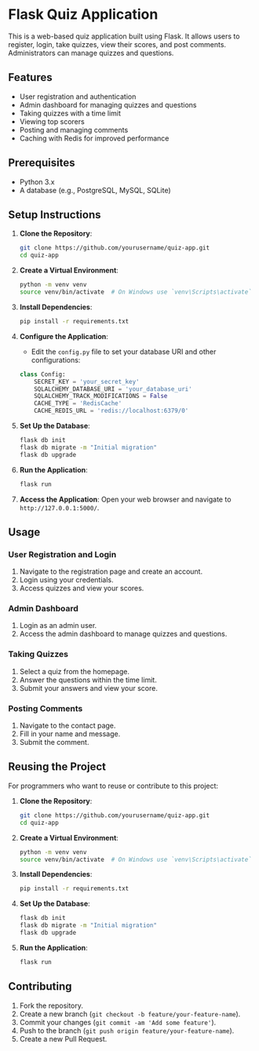 # Flask Quiz Application

This is a web-based quiz application built using Flask. It allows users to register, login, take quizzes, view their scores, and post comments. Administrators can manage quizzes and questions.

## Features

- User registration and authentication
- Admin dashboard for managing quizzes and questions
- Taking quizzes with a time limit
- Viewing top scorers
- Posting and managing comments
- Caching with Redis for improved performance

## Prerequisites

- Python 3.x
- A database (e.g., PostgreSQL, MySQL, SQLite)

## Setup Instructions

1. **Clone the Repository**:
    ```sh
    git clone https://github.com/yourusername/quiz-app.git
    cd quiz-app
    ```

2. **Create a Virtual Environment**:
    ```sh
    python -m venv venv
    source venv/bin/activate  # On Windows use `venv\Scripts\activate`
    ```

3. **Install Dependencies**:
    ```sh
    pip install -r requirements.txt
    ```

4. **Configure the Application**:
    - Edit the `config.py` file to set your database URI and other configurations:
    ```python
    class Config:
        SECRET_KEY = 'your_secret_key'
        SQLALCHEMY_DATABASE_URI = 'your_database_uri'
        SQLALCHEMY_TRACK_MODIFICATIONS = False
        CACHE_TYPE = 'RedisCache'
        CACHE_REDIS_URL = 'redis://localhost:6379/0'
    ```

5. **Set Up the Database**:
    ```sh
    flask db init
    flask db migrate -m "Initial migration"
    flask db upgrade
    ```

6. **Run the Application**:
    ```sh
    flask run
    ```

7. **Access the Application**:
    Open your web browser and navigate to `http://127.0.0.1:5000/`.

## Usage

### User Registration and Login

1. Navigate to the registration page and create an account.
2. Login using your credentials.
3. Access quizzes and view your scores.

### Admin Dashboard

1. Login as an admin user.
2. Access the admin dashboard to manage quizzes and questions.

### Taking Quizzes

1. Select a quiz from the homepage.
2. Answer the questions within the time limit.
3. Submit your answers and view your score.

### Posting Comments

1. Navigate to the contact page.
2. Fill in your name and message.
3. Submit the comment.

## Reusing the Project

For programmers who want to reuse or contribute to this project:

1. **Clone the Repository**:
    ```sh
    git clone https://github.com/yourusername/quiz-app.git
    cd quiz-app
    ```

2. **Create a Virtual Environment**:
    ```sh
    python -m venv venv
    source venv/bin/activate  # On Windows use `venv\Scripts\activate`
    ```

3. **Install Dependencies**:
    ```sh
    pip install -r requirements.txt
    ```

4. **Set Up the Database**:
    ```sh
    flask db init
    flask db migrate -m "Initial migration"
    flask db upgrade
    ```

5. **Run the Application**:
    ```sh
    flask run
    ```

## Contributing

1. Fork the repository.
2. Create a new branch (`git checkout -b feature/your-feature-name`).
3. Commit your changes (`git commit -am 'Add some feature'`).
4. Push to the branch (`git push origin feature/your-feature-name`).
5. Create a new Pull Request.
